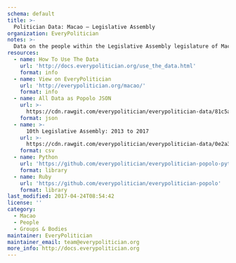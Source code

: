 ```yaml
---
schema: default
title: >-
  Politician Data: Macao — Legislative Assembly
organization: EveryPolitician
notes: >-
  Data on the people within the Legislative Assembly legislature of Macao.
resources:
  - name: How To Use The Data
    url: 'http://docs.everypolitician.org/use_the_data.html'
    format: info
  - name: View on EveryPolitician
    url: 'http://everypolitician.org/macao/'
    format: info
  - name: All Data as Popolo JSON
    url: >-
      https://cdn.rawgit.com/everypolitician/everypolitician-data/81c5a44356c4c01e2c443edae882173f315babdd/data/Macao/Assembly/ep-popolo-v1.0.json
    format: json
  - name: >-
      10th Legislative Assembly: 2013 to 2017
    url: >-
      https://cdn.rawgit.com/everypolitician/everypolitician-data/0e2a3210b5477b1d441cd98cf4e9283f20d8048d/data/Macao/Assembly/term-10.csv
    format: csv
  - name: Python
    url: 'https://github.com/everypolitician/everypolitician-popolo-python'
    format: library
  - name: Ruby
    url: 'https://github.com/everypolitician/everypolitician-popolo'
    format: library
last_modified: 2017-04-24T08:54:42
license: ''
category:
  - Macao
  - People
  - Groups & Bodies
maintainer: EveryPolitician
maintainer_email: team@everypolitician.org
more_info: http://docs.everypolitician.org
---
```

